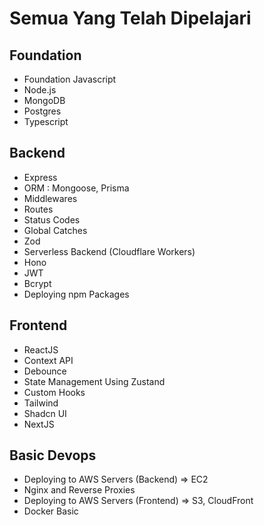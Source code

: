 # Semua Yang Telah Dipelajari

## Foundation

- Foundation Javascript
- Node.js
- MongoDB
- Postgres
- Typescript

## Backend

- Express
- ORM : Mongoose, Prisma
- Middlewares
- Routes
- Status Codes
- Global Catches
- Zod
- Serverless Backend (Cloudflare Workers)
- Hono
- JWT
- Bcrypt
- Deploying npm Packages

## Frontend

- ReactJS
- Context API
- Debounce
- State Management Using Zustand
- Custom Hooks
- Tailwind
- Shadcn UI
- NextJS

## Basic Devops

- Deploying to AWS Servers (Backend) => EC2
- Nginx and Reverse Proxies
- Deploying to AWS Servers (Frontend) => S3, CloudFront
- Docker Basic
